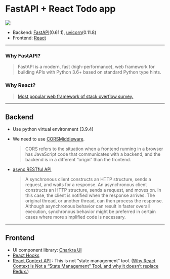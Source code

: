 # FastAPI + React Todo app

![](preview.gif)

- Backend: [FastAPI](https://fastapi.tiangolo.com/)(0.61.1), [uvicorn](https://www.uvicorn.org/)(0.11.8)
- Frontend: [React](https://reactjs.org/)

---

### Why FastAPI?

> FastAPI is a modern, fast (high-performance), web framework for building APIs with Python 3.6+ based on standard Python type hints.
> 

### Why React?

> [Most popular web framework of stack overflow survey.](https://insights.stackoverflow.com/survey/2021#section-most-popular-technologies-web-frameworks)
> 

---

## Backend

- Use python virtual environment (3.9.4)
- We need to use [CORSMiddleware](https://fastapi.tiangolo.com/tutorial/cors/).
    
    > CORS refers to the situation when a frontend running in a browser has JavaScript code that communicates with a backend, and the backend is in a different “origin” than the frontend.
    > 
- [async RESTful API](https://openliberty.io/docs/21.0.0.5/sync-async-rest-clients.html)
    
    > A synchronous client constructs an HTTP structure, sends a request, and waits for a response. An asynchronous client constructs an HTTP structure, sends a request, and moves on. In this case, the client is notified when the response arrives. The original thread, or another thread, can then process the response. Although asynchronous behavior can result in faster overall execution, synchronous behavior might be preferred in certain cases where more simplified code is necessary.
    > 

---

## Frontend

- UI component library: [Charkra UI](http://chakra-ui.com/)
- [React Hooks](https://reactjs.org/docs/hooks-intro.html)
- [React Context API](https://reactjs.org/docs/context.html) : This is not “state management” tool. ([Why React Context is Not a “State Management” Tool, and why it doesn’t replace Redux.](https://blog.isquaredsoftware.com/2021/01/context-redux-differences/))